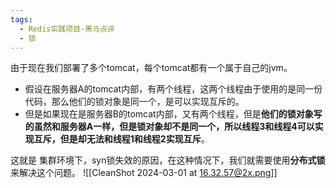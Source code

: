```yaml
---
tags:
  - Redis实践项目-黑马点评
  - 锁
---
```

由于现在我们部署了多个tomcat，每个tomcat都有一个属于自己的jvm。
- 假设在服务器A的tomcat内部，有两个线程，这两个线程由于使用的是同一份代码，那么他们的锁对象是同一个，是可以实现互斥的。
- 但是如果现在是服务器B的tomcat内部，又有两个线程，但是**他们的锁对象写的虽然和服务器A一样，但是锁对象却不是同一个，所以线程3和线程4可以实现互斥，但是却无法和线程1和线程2实现互斥**。

这就是 集群环境下，syn锁失效的原因，在这种情况下，我们就需要使用**分布式锁**来解决这个问题。
![[CleanShot 2024-03-01 at 16.32.57@2x.png]]